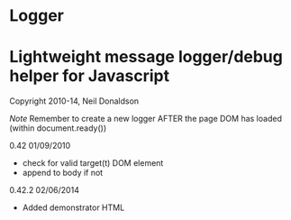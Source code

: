 Logger
======

Lightweight message logger/debug helper for Javascript
======================================================
Copyright 2010-14, Neil Donaldson

*Note* Remember to create a new logger AFTER the page DOM has loaded (within document.ready())
 
0.42 01/09/2010
- check for valid target(t) DOM element
- append to body if not

0.42.2 02/06/2014
- Added demonstrator HTML
